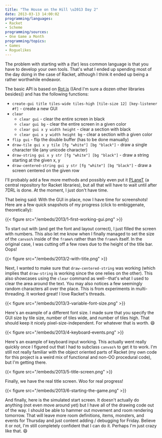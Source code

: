 ```yaml
---
title: "The House on the Hill \u2013 Day 2"
date: 2013-03-13 14:00:02
programming/languages:
- Racket
- Scheme
programming/sources:
- One Game a Month
programming/topics:
- Games
- Roguelikes
---
```

The problem with starting with a (far) less common language is that you have to develop your own tools. That's what I ended up spending most of the day doing in the case of Racket, although I think it ended up being a rather worthwhile endeavor.

<!--more-->

The basic API is based on <a title="Rot.js on GitHub" href="http://ondras.github.com/rot.js/">Rot.js</a> ((And I'm sure a dozen other libraries besides)) and has the following functions:

* `create-gui title tiles-wide tiles-high [tile-size 12] [key-listener #f]` - create a new GUI
* `clear`
  * `clear gui` - clear the entire screen in black
  * `clear gui bg` - clear the entire screen in a given color
  * `clear gui x y width height` - clear a section with black
  * `clear gui x y width height bg` - clear a section with a given color
* `flip gui` - flip the double buffer (has to be done manually)
* `draw-tile gui x y tile [fg "white"] [bg "black"]` - draw a single character tile (any unicode character)
* `draw-string gui x y str [fg "white"] [bg "black"]` - draw a string starting at the given x, y
* `draw-centered-string gui y str [fg "white"] [bg "black"]` - draw a screen centered on the given row

I'll probably add a few more methods and possibly even put it <a title="Racket: PLaneT" href="http://planet.racket-lang.org/">PLaneT</a> (a central repository for Racket libraries), but all that will have to wait until after 7DRL is done. At the moment, I just don't have time.

That being said: With the GUI in place, now I have time for screenshots! Here are a few quick snapshots of my progress (click to embiggenate, theoretically):

{{< figure src="/embeds/2013/1-first-working-gui.png" >}}

To start out with (and get the font and layout correct), I just filled the screen with numbers. This also let me know when I finally managed to set the size of the `canvas%` inside of the `frame%` rather than the `frame%` itself. In the original case, I was cutting off a few rows due to the height of the title bar. Oops!

{{< figure src="/embeds/2013/2-with-title.png" >}}

Next, I wanted to make sure that `draw-centered-string` was working (which implies that `draw-string` is working since the one relies on the other). This also showcases using the `clear` command as well--that's what I used to clear the area around the text. You may also notices a few seemingly random characters all over the place. This is from experiments in multi-threading. It worked great! I love Racket's threads.

{{< figure src="/embeds/2013/3-variable-font-size.png" >}}

Here's an example of a different font size. I made sure that you specify the GUI size by tile size, number of tiles wide, and number of tiles high. That should keep it nicely pixel-size-independent. For whatever that is worth. :smile:

{{< figure src="/embeds/2013/4-keyboard-events.png" >}}

Here's an example of keyboard input working. This actually went really quickly once I figured out that I had to subclass `canvas%` to get it to work. I'm still not really familiar with the object oriented parts of Racket (my own code for this project is a weird mix of functional and non-OO procedural code), but I'm getting there.

{{< figure src="/embeds/2013/5-title-screen.png" >}}

Finally, we have the real title screen. Woo for real progress!

{{< figure src="/embeds/2013/6-starting-the-game.png" >}}

And finally, here is the simulated start screen. It doesn't actually do anything (not even move around yet) but I have all of the drawing code out of the way. I should be able to hammer out movement and room rendering tomorrow. That will leave more room definitions, items, monsters, and events for Thursday and just content adding / debugging for Friday. Believe it or not, I'm still completely confident that I can do it. Perhaps I'm just crazy like that. :smile:
